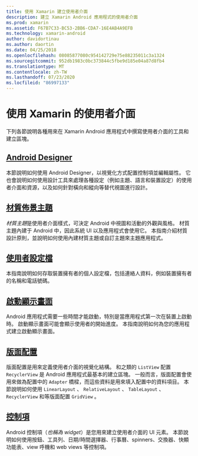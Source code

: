```yaml
---
title: 使用 Xamarin 建立使用者介面
description: 建立 Xamarin Android 應用程式的使用者介面
ms.prod: xamarin
ms.assetid: F67B7C33-BC53-2BB6-CDA7-16E4AB4A9EFB
ms.technology: xamarin-android
author: davidortinau
ms.author: daortin
ms.date: 04/25/2018
ms.openlocfilehash: 08085877080c954142729e75e88235011c3a1324
ms.sourcegitcommit: 952db1983c0bc373844c5fbe9d185e04a87d8fb4
ms.translationtype: MT
ms.contentlocale: zh-TW
ms.lasthandoff: 07/23/2020
ms.locfileid: "86997133"
---
```

# <a name="user-interfaces-with-xamarinandroid"></a>使用 Xamarin 的使用者介面

下列各節說明各種用來在 Xamarin Android 應用程式中撰寫使用者介面的工具和建立區塊。

## <a name="android-designer"></a>[Android Designer](~/android/user-interface/android-designer/index.md)

本節說明如何使用 Android Designer，以視覺化方式配置控制項並編輯屬性。 它也會說明如何使用設計工具來處理各種設定（例如主題、語言和裝置設定）的使用者介面和資源，以及如何針對橫向和縱向等替代視圖進行設計。

## <a name="material-theme"></a>[材質佈景主題](~/android/user-interface/material-theme.md)

*材質主題*是使用者介面樣式，可決定 Android 中視圖和活動的外觀與風格。 材質主題內建于 Android 中，因此系統 UI 以及應用程式會使用它。 本指南介紹材質設計原則，並說明如何使用內建材質主題或自訂主題來主題應用程式。

## <a name="user-profile"></a>[使用者設定檔](~/android/user-interface/user-profile.md)

本指南說明如何存取裝置擁有者的個人設定檔，包括連絡人資料，例如裝置擁有者的名稱和電話號碼。

## <a name="splash-screen"></a>[啟動顯示畫面](~/android/user-interface/splash-screen.md)

Android 應用程式需要一些時間才能啟動，特別是當應用程式第一次在裝置上啟動時。 啟動顯示畫面可能會顯示使用者的開始進度。 本指南說明如何為您的應用程式建立啟動顯示畫面。

## <a name="layouts"></a>[版面配置](~/android/user-interface/layouts/index.md)

版面配置是用來定義使用者介面的視覺化結構。
和之類的 `ListView` 配置 `RecyclerView` 是 Android 應用程式最基本的建立區塊。 一般而言，版面配置會使用來做為配置中的 `Adapter` 橋樑，而這些資料是用來填入配置中的資料項目。 本節說明如何使用 `LinearLayout` 、 `RelativeLayout` 、 `TableLayout` 、 `RecyclerView` 和等版面配置 `GridView` 。

## <a name="controls"></a>[控制項](~/android/user-interface/controls/index.md)

Android 控制項（*也稱為 widget*）是您用來建立使用者介面的 UI 元素。 本節說明如何使用按鈕、工具列、日期/時間選擇器、行事曆、spinners、交換器、快顯功能表、view 呼機和 web views 等控制項。
